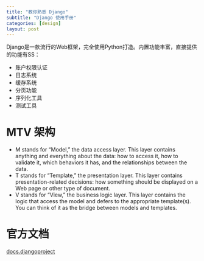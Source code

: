 ```yaml
---
title: "教你熟悉 Django"
subtitle: "Django 使用手册"
categories: [design]
layout: post
---
```

Django是一款流行的Web框架，完全使用Python打造。内置功能丰富，直接提供的功能有SS：

- 账户权限认证
- 日志系统
- 缓存系统
- 分页功能
- 序列化工具
- 测试工具

# MTV 架构

- M stands for “Model,” the data access layer. This layer contains anything and everything about the data: how to access it, how to validate it, which behaviors it has, and the relationships between the data.
- T stands for “Template,” the presentation layer. This layer contains presentation-related decisions: how something should be displayed on a Web page or other type of document.
- V stands for “View,” the business logic layer. This layer contains the logic that access the model and defers to the appropriate template(s). You can think of it as the bridge between models and templates.




# 官方文档

[docs.djangoproject](https://docs.djangoproject.com/en/1.9/)


<!--
这里是注释区

```
print "hello"
```
***Stronger***

{% highlight python %}
print "hello, Lucky!"
{% endhighlight %}

![My image]({{ site.baseurl }}/images/emule.png)

My Github is [here][mygithub].
[mygithub]: https://github.com/lucky521

-->